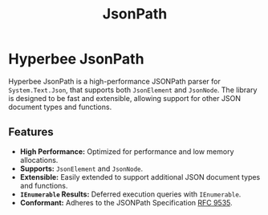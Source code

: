 ﻿---
layout: default
title: JsonPath
has_children: true
nav_order: 1
---

# Hyperbee JsonPath

Hyperbee JsonPath is a high-performance JSONPath parser for `System.Text.Json`, that supports both `JsonElement` and `JsonNode`.
The library is designed to be fast and extensible, allowing support for other JSON document types and functions.

## Features

- **High Performance:** Optimized for performance and low memory allocations.
- **Supports:** `JsonElement` and `JsonNode`.
- **Extensible:** Easily extended to support additional JSON document types and functions.
- **`IEnumerable` Results:** Deferred execution queries with `IEnumerable`.
- **Conformant:** Adheres to the JSONPath Specification [RFC 9535](https://www.rfc-editor.org/rfc/rfc9535.html). 
